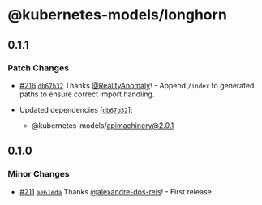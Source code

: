 # @kubernetes-models/longhorn

## 0.1.1

### Patch Changes

- [#216](https://github.com/tommy351/kubernetes-models-ts/pull/216) [`db67b32`](https://github.com/tommy351/kubernetes-models-ts/commit/db67b3253d21d4247a50109ef9f18c2345d7ce7f) Thanks [@RealityAnomaly](https://github.com/RealityAnomaly)! - Append `/index` to generated paths to ensure correct import handling.

- Updated dependencies [[`db67b32`](https://github.com/tommy351/kubernetes-models-ts/commit/db67b3253d21d4247a50109ef9f18c2345d7ce7f)]:
  - @kubernetes-models/apimachinery@2.0.1

## 0.1.0

### Minor Changes

- [#211](https://github.com/tommy351/kubernetes-models-ts/pull/211) [`ae61eda`](https://github.com/tommy351/kubernetes-models-ts/commit/ae61eda8999f97dc71d752314d5d831d85bf33c2) Thanks [@alexandre-dos-reis](https://github.com/alexandre-dos-reis)! - First release.
